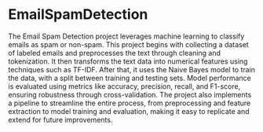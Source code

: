 # EmailSpamDetection

The Email Spam Detection project leverages machine learning to classify emails as spam or non-spam. This project begins with collecting a dataset of labeled emails and preprocesses the text through cleaning and tokenization. It then transforms the text data into numerical features using techniques such as TF-IDF. After that, it uses the Naive Bayes model to train the data, with a split between training and testing sets. Model performance is evaluated using metrics like accuracy, precision, recall, and F1-score, ensuring robustness through cross-validation. The project also implements a pipeline to streamline the entire process, from preprocessing and feature extraction to model training and evaluation, making it easy to replicate and extend for future improvements.
